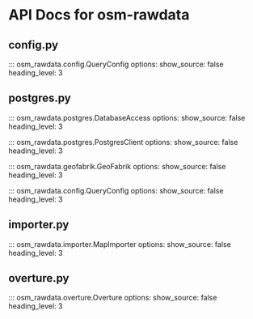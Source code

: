 # API Docs for osm-rawdata

## config.py

::: osm_rawdata.config.QueryConfig
options:
show_source: false
heading_level: 3

## postgres.py

::: osm_rawdata.postgres.DatabaseAccess
options:
show_source: false
heading_level: 3

::: osm_rawdata.postgres.PostgresClient
options:
show_source: false
heading_level: 3

::: osm_rawdata.geofabrik.GeoFabrik
options:
show_source: false
heading_level: 3

::: osm_rawdata.config.QueryConfig
options:
show_source: false
heading_level: 3

## importer.py

::: osm_rawdata.importer.MapImporter
options:
show_source: false
heading_level: 3

## overture.py

::: osm_rawdata.overture.Overture
options:
show_source: false
heading_level: 3
